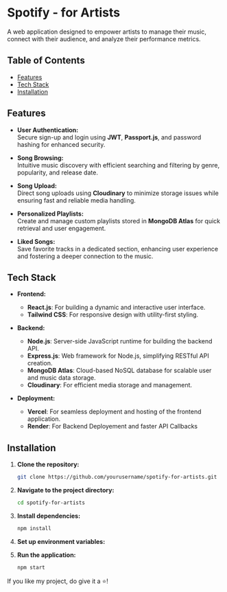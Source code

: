 # **Spotify - for Artists**

A web application designed to empower artists to manage their music, connect with their audience, and analyze their performance metrics.

## **Table of Contents**

- [Features](#features)
- [Tech Stack](#tech-stack)
- [Installation](#installation)

## **Features**

- **User Authentication:**  
  Secure sign-up and login using **JWT**, **Passport.js**, and password hashing for enhanced security.

- **Song Browsing:**  
  Intuitive music discovery with efficient searching and filtering by genre, popularity, and release date.

- **Song Upload:**  
  Direct song uploads using **Cloudinary** to minimize storage issues while ensuring fast and reliable media handling.

- **Personalized Playlists:**  
  Create and manage custom playlists stored in **MongoDB Atlas** for quick retrieval and user engagement.

- **Liked Songs:**  
  Save favorite tracks in a dedicated section, enhancing user experience and fostering a deeper connection to the music.

## **Tech Stack**

- **Frontend:**
  - **React.js**: For building a dynamic and interactive user interface.
  - **Tailwind CSS**: For responsive design with utility-first styling.

- **Backend:**
  - **Node.js**: Server-side JavaScript runtime for building the backend API.
  - **Express.js**: Web framework for Node.js, simplifying RESTful API creation.
  - **MongoDB Atlas**: Cloud-based NoSQL database for scalable user and music data storage.
  - **Cloudinary**: For efficient media storage and management.

- **Deployment:**
  - **Vercel**: For seamless deployment and hosting of the frontend application.
  - **Render**: For Backend Deployement and faster API Callbacks

## **Installation**

1. **Clone the repository:**

   ```bash
   git clone https://github.com/yourusername/spotify-for-artists.git

2. **Navigate to the project directory:**

   ```bash
   cd spotify-for-artists

3. **Install dependencies:**

   ```bash
   npm install 

4. **Set up environment variables:**

5. **Run the application:**

   ```bash
   npm start

 If you like my project, do give it a ⭐!


